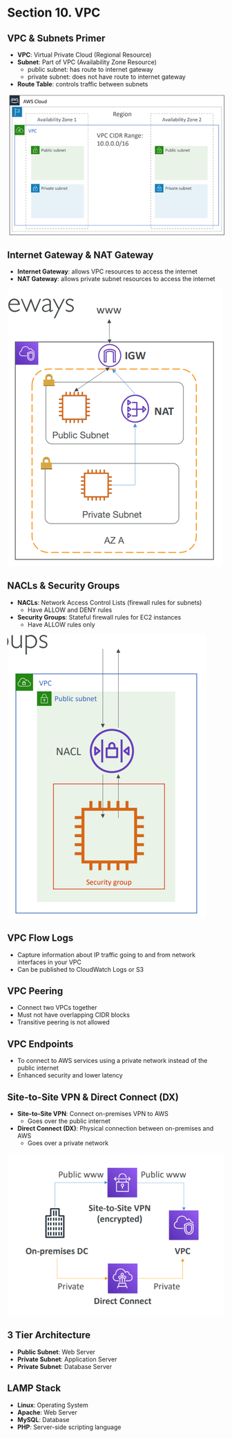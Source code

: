 # Section 10. VPC

## VPC & Subnets Primer

- **VPC**: Virtual Private Cloud (Regional Resource)
- **Subnet**: Part of VPC (Availability Zone Resource)
  - public subnet: has route to internet gateway
  - private subnet: does not have route to internet gateway
- **Route Table**: controls traffic between subnets

![VPC Diagram](./images/vpc-diagram.png)

## Internet Gateway & NAT Gateway

- **Internet Gateway**: allows VPC resources to access the internet
- **NAT Gateway**: allows private subnet resources to access the internet

![Internet Gateway & NAT Gateway](./images/gateways.png)

## NACLs & Security Groups

- **NACLs**: Network Access Control Lists (firewall rules for subnets)
  - Have ALLOW and DENY rules
- **Security Groups**: Stateful firewall rules for EC2 instances
  - Have ALLOW rules only

![NACLs & Security Groups](./images/nacls-security-groups.png)

## VPC Flow Logs

- Capture information about IP traffic going to and from network interfaces in your VPC
- Can be published to CloudWatch Logs or S3

## VPC Peering

- Connect two VPCs together
- Must not have overlapping CIDR blocks
- Transitive peering is not allowed

## VPC Endpoints

- To connect to AWS services using a private network instead of the public internet
- Enhanced security and lower latency

## Site-to-Site VPN & Direct Connect (DX)

- **Site-to-Site VPN**: Connect on-premises VPN to AWS
  - Goes over the public internet
- **Direct Connect (DX)**: Physical connection between on-premises and AWS
  - Goes over a private network

![Site to Site VPN & Direct Connect](./images/vpn-dx.png)

## 3 Tier Architecture

- **Public Subnet**: Web Server
- **Private Subnet**: Application Server
- **Private Subnet**: Database Server

## LAMP Stack

- **Linux**: Operating System
- **Apache**: Web Server
- **MySQL**: Database
- **PHP**: Server-side scripting language
